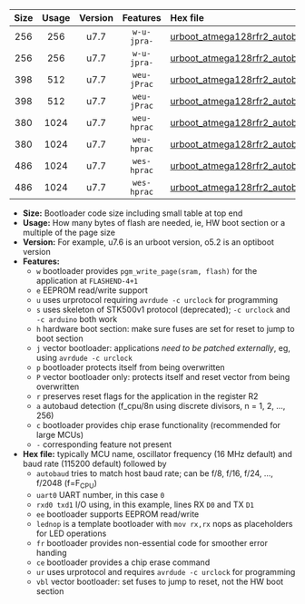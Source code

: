 |Size|Usage|Version|Features|Hex file|
|:-:|:-:|:-:|:-:|:--|
|256|256|u7.7|`w-u-jpra-`|[urboot_atmega128rfr2_autobaud_uart0_rxe0_txe1_lednop_ur_vbl.hex](https://raw.githubusercontent.com/stefanrueger/urboot.hex/main/mcus/atmega128rfr2/autobaud/urboot_atmega128rfr2_autobaud_uart0_rxe0_txe1_lednop_ur_vbl.hex)|
|256|256|u7.7|`w-u-jpra-`|[urboot_atmega128rfr2_autobaud_uart1_rxd2_txd3_lednop_ur_vbl.hex](https://raw.githubusercontent.com/stefanrueger/urboot.hex/main/mcus/atmega128rfr2/autobaud/urboot_atmega128rfr2_autobaud_uart1_rxd2_txd3_lednop_ur_vbl.hex)|
|398|512|u7.7|`weu-jPrac`|[urboot_atmega128rfr2_autobaud_uart0_rxe0_txe1_ee_lednop_fr_ce_ur_vbl.hex](https://raw.githubusercontent.com/stefanrueger/urboot.hex/main/mcus/atmega128rfr2/autobaud/urboot_atmega128rfr2_autobaud_uart0_rxe0_txe1_ee_lednop_fr_ce_ur_vbl.hex)|
|398|512|u7.7|`weu-jPrac`|[urboot_atmega128rfr2_autobaud_uart1_rxd2_txd3_ee_lednop_fr_ce_ur_vbl.hex](https://raw.githubusercontent.com/stefanrueger/urboot.hex/main/mcus/atmega128rfr2/autobaud/urboot_atmega128rfr2_autobaud_uart1_rxd2_txd3_ee_lednop_fr_ce_ur_vbl.hex)|
|380|1024|u7.7|`weu-hprac`|[urboot_atmega128rfr2_autobaud_uart0_rxe0_txe1_ee_lednop_fr_ce_ur.hex](https://raw.githubusercontent.com/stefanrueger/urboot.hex/main/mcus/atmega128rfr2/autobaud/urboot_atmega128rfr2_autobaud_uart0_rxe0_txe1_ee_lednop_fr_ce_ur.hex)|
|380|1024|u7.7|`weu-hprac`|[urboot_atmega128rfr2_autobaud_uart1_rxd2_txd3_ee_lednop_fr_ce_ur.hex](https://raw.githubusercontent.com/stefanrueger/urboot.hex/main/mcus/atmega128rfr2/autobaud/urboot_atmega128rfr2_autobaud_uart1_rxd2_txd3_ee_lednop_fr_ce_ur.hex)|
|486|1024|u7.7|`wes-hprac`|[urboot_atmega128rfr2_autobaud_uart0_rxe0_txe1_ee_lednop_fr_ce.hex](https://raw.githubusercontent.com/stefanrueger/urboot.hex/main/mcus/atmega128rfr2/autobaud/urboot_atmega128rfr2_autobaud_uart0_rxe0_txe1_ee_lednop_fr_ce.hex)|
|486|1024|u7.7|`wes-hprac`|[urboot_atmega128rfr2_autobaud_uart1_rxd2_txd3_ee_lednop_fr_ce.hex](https://raw.githubusercontent.com/stefanrueger/urboot.hex/main/mcus/atmega128rfr2/autobaud/urboot_atmega128rfr2_autobaud_uart1_rxd2_txd3_ee_lednop_fr_ce.hex)|

- **Size:** Bootloader code size including small table at top end
- **Usage:** How many bytes of flash are needed, ie, HW boot section or a multiple of the page size
- **Version:** For example, u7.6 is an urboot version, o5.2 is an optiboot version
- **Features:**
  + `w` bootloader provides `pgm_write_page(sram, flash)` for the application at `FLASHEND-4+1`
  + `e` EEPROM read/write support
  + `u` uses urprotocol requiring `avrdude -c urclock` for programming
  + `s` uses skeleton of STK500v1 protocol (deprecated); `-c urclock` and `-c arduino` both work
  + `h` hardware boot section: make sure fuses are set for reset to jump to boot section
  + `j` vector bootloader: applications *need to be patched externally*, eg, using `avrdude -c urclock`
  + `p` bootloader protects itself from being overwritten
  + `P` vector bootloader only: protects itself and reset vector from being overwritten
  + `r` preserves reset flags for the application in the register R2
  + `a` autobaud detection (f_cpu/8n using discrete divisors, n = 1, 2, ..., 256)
  + `c` bootloader provides chip erase functionality (recommended for large MCUs)
  + `-` corresponding feature not present
- **Hex file:** typically MCU name, oscillator frequency (16 MHz default) and baud rate (115200 default) followed by
  + `autobaud` tries to match host baud rate; can be f/8, f/16, f/24, ..., f/2048 (f=F<sub>CPU</sub>)
  + `uart0` UART number, in this case `0`
  + `rxd0 txd1` I/O using, in this example, lines RX `D0` and TX `D1`
  + `ee` bootloader supports EEPROM read/write
  + `lednop` is a template bootloader with `mov rx,rx` nops as placeholders for LED operations
  + `fr` bootloader provides non-essential code for smoother error handing
  + `ce` bootloader provides a chip erase command
  + `ur` uses urprotocol and requires `avrdude -c urclock` for programming
  + `vbl` vector bootloader: set fuses to jump to reset, not the HW boot section
